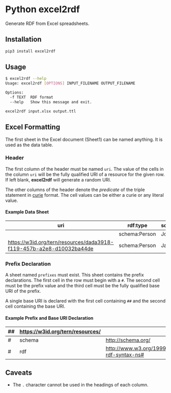 # Python excel2rdf

Generate RDF from Excel spreadsheets.


## Installation

```bash
pip3 install excel2rdf
```

## Usage
```bash
$ excel2rdf --help
Usage: excel2rdf [OPTIONS] INPUT_FILENAME OUTPUT_FILENAME

Options:
  -f TEXT  RDF format
  --help   Show this message and exit.
```

```bash
excel2rdf input.xlsx output.ttl
```

## Excel Formatting

The first sheet in the Excel document (Sheet1) can be named anything. It is used as the data table.

### Header

The first column of the header must be named `uri`. The value of the cells in the column `uri` will be the fully qualified URI of a resource for the given row. If left blank, **excel2rdf** will generate a random URI. 

The other columns of the header denote the *predicate* of the triple statement in [curie](https://www.w3.org/TR/2010/NOTE-curie-20101216/) format. The cell values can be either a curie or any literal value. 

#### Example Data Sheet

| uri                                                                  | rdf:type      | schema:name |
|----------------------------------------------------------------------|---------------|-------------|
|                                                                      | schema:Person | John Smith  |
| https://w3id.org/tern/resources/dada3918-f119-457b-a2e8-d10032ba44de | schema:Person | Jane Smith  |


### Prefix Declaration

A sheet named `prefixes` must exist. This sheet contains the prefix declarations. The first cell in the row must begin with a `#`. The second cell must be the prefix value and the third cell must be the fully qualified base URI of the prefix. 

A single base URI is declared with the first cell containing `##` and the second cell containing the base URI.

#### Example Prefix and Base URI Declaration

| ## | https://w3id.org/tern/resources/ |                                             |
|----|----------------------------------|---------------------------------------------|
| #  | schema                           | http://schema.org/                          |
| #  | rdf                              | http://www.w3.org/1999/02/22-rdf-syntax-ns# |


## Caveats

- The `.` character cannot be used in the headings of each column.
